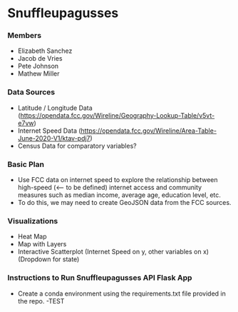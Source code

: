 # Snuffleupagusses

### Members
- Elizabeth Sanchez
- Jacob de Vries
- Pete Johnson
- Mathew Miller

### Data Sources
- Latitude / Longitude Data (https://opendata.fcc.gov/Wireline/Geography-Lookup-Table/v5vt-e7vw)
- Internet Speed Data (https://opendata.fcc.gov/Wireline/Area-Table-June-2020-V1/ktav-pdj7)
- Census Data for comparatory variables?

### Basic Plan
- Use FCC data on internet speed to explore the relationship between high-speed (<-- to be defined) internet access and community measures such as median income, average age, education level, etc.
- To do this, we may need to create GeoJSON data from the FCC sources.

### Visualizations
- Heat Map
- Map with Layers
- Interactive Scatterplot (Internet Speed on y, other variables on x) (Dropdown for state)

### Instructions to Run Snuffleupagusses API Flask App
- Create a conda environment using the requirements.txt file provided in the repo.
-TEST
